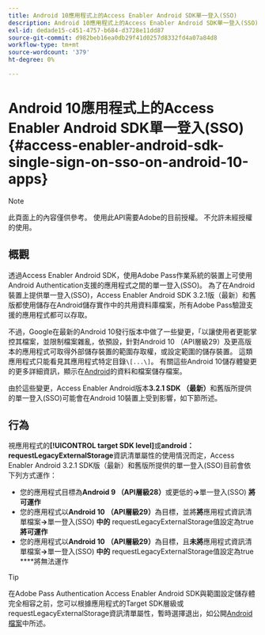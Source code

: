 ```yaml
---
title: Android 10應用程式上的Access Enabler Android SDK單一登入(SSO)
description: Android 10應用程式上的Access Enabler Android SDK單一登入(SSO)
exl-id: dedade15-c451-4757-b684-d3728e11dd87
source-git-commit: d982beb16ea0db29f41d0257d8332fd4a07a84d8
workflow-type: tm+mt
source-wordcount: '379'
ht-degree: 0%

---
```


# Android 10應用程式上的Access Enabler Android SDK單一登入(SSO) {#access-enabler-android-sdk-single-sign-on-sso-on-android-10-apps}

>[!NOTE]
>
>此頁面上的內容僅供參考。 使用此API需要Adobe的目前授權。 不允許未經授權的使用。

## 概觀

透過Access Enabler Android SDK，使用Adobe Pass作業系統的裝置上可使用Android Authentication支援的應用程式之間的單一登入(SSO)。 為了在Android裝置上提供單一登入(SSO)，Access Enabler Android SDK 3.2.1版（最新）和舊版都使用儲存在Android儲存實作中的共用資料庫檔案，所有Adobe Pass驗證支援的應用程式都可以存取。

不過，Google在最新的Android 10發行版本中做了一些變更，「以讓使用者更能掌控其檔案，並限制檔案雜亂，依預設，針對Android 10 （API層級29）及更高版本的應用程式可取得外部儲存裝置的範圍存取權，或設定範圍的儲存裝置。 這類應用程式只能看見其應用程式特定目錄`\[...\]`。 有關這些Android 10儲存體變更的更多詳細資訊，顯示在[Android](https://developer.android.com/training/data-storage/files/external-scoped)的資料和檔案儲存檔案。

由於這些變更，Access Enabler Android版本&#x200B;**3.2.1 SDK （最新）**&#x200B;和舊版所提供的單一登入(SSO)可能會在Android 10裝置上受到影響，如下節所述。

## 行為

視應用程式的&#x200B;**[!UICONTROL target SDK level]**&#x200B;或&#x200B;**android：requestLegacyExternalStorage**&#x200B;資訊清單屬性的使用情況而定，Access Enabler Android 3.2.1 SDK版（最新）和舊版所提供的單一登入(SSO)目前會依下列方式運作：

- 您的應用程式目標為&#x200B;**Android 9 （API層級28）**&#x200B;或更低的&#x200B;**-\>**&#x200B;單一登入(SSO) **將可運作**
- 您的應用程式以&#x200B;**Android 10** **（API層級29）**&#x200B;為目標，並將&#x200B;**將**&#x200B;應用程式資訊清單檔案&#x200B;**-\>**&#x200B;單一登入(SSO) **中的** requestLegacyExternalStorage值設定為true **將可運作**
- 您的應用程式以&#x200B;**Android 10** **（API層級29）**&#x200B;為目標，且&#x200B;**未將**&#x200B;應用程式資訊清單檔案&#x200B;**-\>**&#x200B;單一登入(SSO) **中的** requestLegacyExternalStorage值設定為true ****&#x200B;將無法運作

>[!TIP]
>
> 在Adobe Pass Authentication Access Enabler Android SDK與範圍設定儲存體完全相容之前，您可以根據應用程式的Target SDK層級或requestLegacyExternalStorage資訊清單屬性，暫時選擇退出，如公開[Android檔案](https://developer.android.com/training/data-storage/files/external-scoped#opt-out-of-scoped-storage)中所述。
